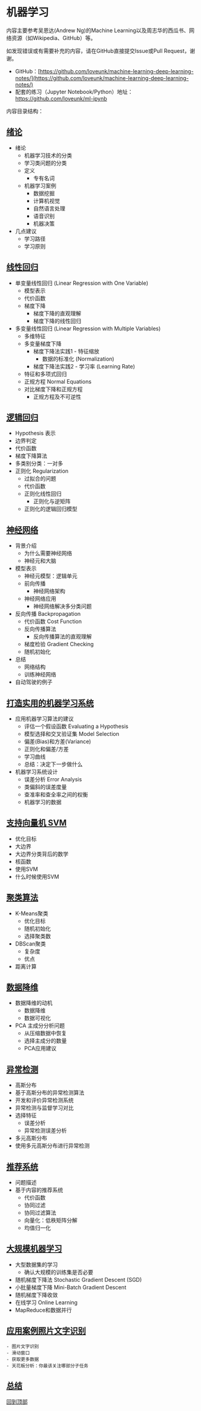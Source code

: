 # 机器学习

内容主要参考吴恩达(Andrew Ng)的Machine Learning以及周志华的西瓜书、网络资源（如Wikipedia、GitHub）等。

如发现错误或有需要补充的内容，请在GitHub直接提交Issue或Pull Request，谢谢。
* GitHub：[https://github.com/loveunk/machine-learning-deep-learning-notes/](https://github.com/loveunk/machine-learning-deep-learning-notes/)
* 配套的练习（Jupyter Notebook/Python）地址：https://github.com/loveunk/ml-ipynb

内容目录结构：

## [绪论](machine-learning-intro.md)
- 绪论
  - 机器学习技术的分类
  - 学习类问题的分类
  - 定义
    - 专有名词
  - 机器学习案例
    - 数据挖掘
    - 计算机视觉
    - 自然语言处理
    - 语音识别
    - 机器决策
- 几点建议
  - 学习路径
  - 学习原则

## [线性回归](linear-regression.md)
- 单变量线性回归 (Linear Regression with One Variable)
	- 模型表示
	- 代价函数
	- 梯度下降
	  - 梯度下降的直观理解
	  - 梯度下降的线性回归
- 多变量线性回归 (Linear Regression with Multiple Variables)
	- 多维特征
	- 多变量梯度下降
	  - 梯度下降法实践1 - 特征缩放
	    - 数据的标准化 (Normalization)
	  - 梯度下降法实践2 - 学习率 (Learning Rate)
	- 特征和多项式回归
	- 正规方程 Normal Equations
	- 对比梯度下降和正规方程
	  - 正规方程及不可逆性

## [逻辑回归](logistic-regression.md)
- Hypothesis 表示
- 边界判定
- 代价函数
- 梯度下降算法
- 多类别分类：一对多
- 正则化 Regularization
	- 过拟合的问题
	- 代价函数
	- 正则化线性回归
		- 正则化与逆矩阵
	- 正则化的逻辑回归模型

## [神经网络](neural-networks.md)
- 背景介绍
  - 为什么需要神经网络
  - 神经元和大脑
- 模型表示
  - 神经元模型：逻辑单元
  - 前向传播
    - 神经网络架构
  - 神经网络应用
    - 神经网络解决多分类问题
- 反向传播 Backpropagation
  - 代价函数 Cost Function
  - 反向传播算法
    - 反向传播算法的直观理解
  - 梯度检验 Gradient Checking
  - 随机初始化
- 总结
  - 网络结构
  - 训练神经网络
- 自动驾驶的例子

## [打造实用的机器学习系统](advice-for-appying-and-system-design.md)
- 应用机器学习算法的建议
	- 评估一个假设函数 Evaluating a Hypothesis
	- 模型选择和交叉验证集 Model Selection
	- 偏差(Bias)和方差(Variance)
	- 正则化和偏差/方差
	- 学习曲线
	- 总结：决定下一步做什么
- 机器学习系统设计
	- 误差分析 Error Analysis
	- 类偏斜的误差度量
	- 查准率和查全率之间的权衡
	- 机器学习的数据

## [支持向量机 SVM](svm.md)
- 优化目标
- 大边界
- 大边界分类背后的数学
- 核函数
- 使用SVM
- 什么时候使用SVM

## [聚类算法](clustering.md)
- K-Means聚类
	- 优化目标
	- 随机初始化
	- 选择聚类数
- DBScan聚类
	- 复杂度
	- 优点
- 距离计算

## [数据降维](dimension-reduction.md)
- 数据降维的动机
	- 数据降维
	- 数据可视化
- PCA 主成分分析问题
	- 从压缩数据中恢复
	- 选择主成分的数量
	- PCA应用建议

## [异常检测](anomaly-detection.md)
- 高斯分布
- 基于高斯分布的异常检测算法
- 开发和评价异常检测系统
- 异常检测与监督学习对比
- 选择特征
	- 误差分析
	- 异常检测误差分析
- 多元高斯分布
- 使用多元高斯分布进行异常检测

## [推荐系统](recommender-system.md)
- 问题描述
- 基于内容的推荐系统
	- 代价函数
	- 协同过滤
	- 协同过滤算法
	- 向量化：低秩矩阵分解
	- 均值归一化

## [大规模机器学习](large-scale-machine-learning.md)
- 大型数据集的学习
   - 确认大规模的训练集是否必要
- 随机梯度下降法 Stochastic Gradient Descent (SGD)
- 小批量梯度下降 Mini-Batch Gradient Descent
- 随机梯度下降收敛
- 在线学习 Online Learning
- MapReduce和数据并行

## [应用案例照片文字识别](photo-ocr.md)
	- 图片文字识别
	- 滑动窗口
	- 获取更多数据
	- 天花板分析：你最该关注哪部分子任务

## [总结](summary.md)

[回到顶部](#机器学习)
